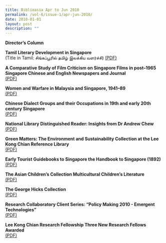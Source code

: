 ```yaml
---
title: Biblioasia Apr to Jun 2010
permalink: /vol-6/issue-1/apr-jun-2010/
date: 2010-01-01
layout: post
description: ""
---
```

**Director’s Column**

**Tamil Literary Development in Singapore** <br>
(Title in Tamil: சிங்கப்பூரில் தமிழ் இலக்கிய வளர்ச்சி)
[(PDF)](/past-issues/pdf/vol-6/v6-issue1_TamilLiterary.pdf)

**A Comparative Study of Film Criticism on Singapore Films in post–1965 Singapore Chinese and English Newspapers and Journal** <br>
[(PDF)](/past-issues/pdf/vol-6/v6-issue1_FilmCriticism.pdf)

**Women and Warfare in Malaysia and Singapore, 1941–89** <br>
[(PDF)](/past-issues/pdf/vol-6/v6-issue1_WomenWarfare.pdf)

**Chinese Dialect Groups and their Occupations in 19th and early 20th century Singapore** <br>
[(PDF)](/past-issues/pdf/vol-6/v6-issue1_ChineseDialect.pdf)

**National Library Distinguished Reader: Insights from Dr Andrew Chew** <br>
[(PDF)](/past-issues/pdf/vol-6/v6-issue1_AndrewChew.pdf)

**Green Matters: The Environment and Sustainability Collection at the Lee Kong Chian Reference Library** <br>
[(PDF)](/past-issues/pdf/vol-6/v6-issue1_GreenMatters.pdf)

**Early Tourist Guidebooks to Singapore the Handbook to Singapore (1892)** <br>
[(PDF)](/past-issues/pdf/vol-6/v6-issue1_TouristGuidebooks.pdf)

**The Asian Children’s Collection Multicultural Children’s Literature** <br>
[(PDF)](/past-issues/pdf/vol-6/v6-issue1_ChildrenLiterature.pdf)

**The George Hicks Collection** <br>
[(PDF)](/past-issues/pdf/vol-6/v6-issue1_GeorgeHicks.pdf)

**Research Collaboratory Client Series: “Policy Making 2010 - Emergent Technologies”** <br>
[(PDF)](/past-issues/pdf/vol-6/v6-issue1_EmergentTechnologies.pdf)

**Lee Kong Chian Research Fellowship Three New Research Fellows Awarded** <br>
[(PDF)](/past-issues/pdf/vol-6/v6-issue1_ResearchFellowship.pdf)
